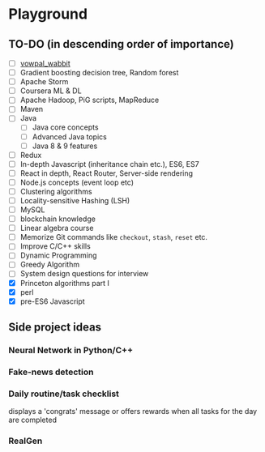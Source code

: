 # Playground
## TO-DO (in descending order of importance)
- [ ] [vowpal_wabbit](https://github.com/JohnLangford/vowpal_wabbit)
- [ ] Gradient boosting decision tree, Random forest
- [ ] Apache Storm
- [ ] Coursera ML & DL
- [ ] Apache Hadoop, PiG scripts, MapReduce
- [ ] Maven
- [ ] Java
  - [ ] Java core concepts
  - [ ] Advanced Java topics
  - [ ] Java 8 & 9 features
- [ ] Redux
- [ ] In-depth Javascript (inheritance chain etc.), ES6, ES7
- [ ] React in depth, React Router, Server-side rendering
- [ ] Node.js concepts (event loop etc)
- [ ] Clustering algorithms
- [ ] Locality-sensitive Hashing (LSH)
- [ ] MySQL
- [ ] blockchain knowledge
- [ ] Linear algebra course
- [ ] Memorize Git commands like `checkout`, `stash`, `reset` etc.
- [ ] Improve C/C++ skills
- [ ] Dynamic Programming
- [ ] Greedy Algorithm
- [ ] System design questions for interview 
- [x] Princeton algorithms part I
- [x] perl
- [x] pre-ES6 Javascript

## Side project ideas
### Neural Network in Python/C++
### Fake-news detection
### Daily routine/task checklist
displays a 'congrats' message or offers rewards when all tasks for the day are completed
### RealGen
